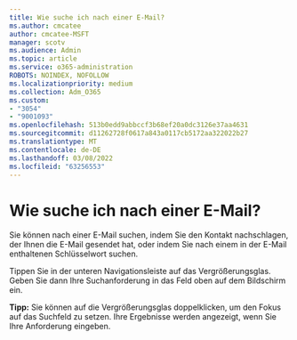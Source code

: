 ```yaml
---
title: Wie suche ich nach einer E-Mail?
ms.author: cmcatee
author: cmcatee-MSFT
manager: scotv
ms.audience: Admin
ms.topic: article
ms.service: o365-administration
ROBOTS: NOINDEX, NOFOLLOW
ms.localizationpriority: medium
ms.collection: Adm_O365
ms.custom:
- "3054"
- "9001093"
ms.openlocfilehash: 513b0edd9abbccf3b68ef20a0dc3126e37aa4631
ms.sourcegitcommit: d11262728f0617a843a0117cb5172aa322022b27
ms.translationtype: MT
ms.contentlocale: de-DE
ms.lasthandoff: 03/08/2022
ms.locfileid: "63256553"
---
```

# <a name="how-do-i-search-for-an-email"></a>Wie suche ich nach einer E-Mail?

Sie können nach einer E-Mail suchen, indem Sie den Kontakt nachschlagen, der Ihnen die E-Mail gesendet hat, oder indem Sie nach einem in der E-Mail enthaltenen Schlüsselwort suchen.

Tippen Sie in der unteren Navigationsleiste auf das Vergrößerungsglas. Geben Sie dann Ihre Suchanforderung in das Feld oben auf dem Bildschirm ein. 

**Tipp:** Sie können auf die Vergrößerungsglas doppelklicken, um den Fokus auf das Suchfeld zu setzen. Ihre Ergebnisse werden angezeigt, wenn Sie Ihre Anforderung eingeben. 
